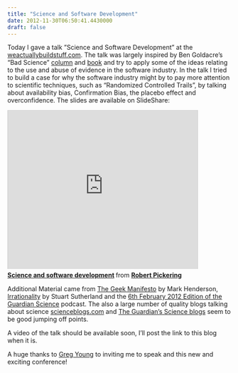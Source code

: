 ```yaml
---
title: "Science and Software Development"
date: 2012-11-30T06:50:41.4430000
draft: false
---
```


<p>Today I gave a talk ”Science and Software Development” at the <a href="http://weactuallybuildstuff.com/">weactuallybuildstuff.com</a>. The talk was largely inspired by Ben Goldacre’s “Bad Science” <a href="http://www.guardian.co.uk/science/series/badscience">column</a> and <a href="http://www.amazon.co.uk/Bad-Science-Ben-Goldacre/dp/000728487X">book</a> and try to apply some of the ideas relating to the use and abuse of evidence in the software industry. In the talk I tried to build a case for why the software industry might by to pay more attention to scientific techniques, such as “Randomized Controlled Trails”, by talking about availability bias, Confirmation Bias, the placebo effect and overconfidence. The slides are available on SlideShare:</p> <iframe style="margin-bottom: 5px; border-top: #ccc 1px solid; border-right: #ccc 1px solid; border-bottom: #ccc 0px solid; border-left: #ccc 1px solid" height="356" marginheight="0" src="http://www.slideshare.net/slideshow/embed_code/15427975" frameborder="0" width="427" marginwidth="0" scrolling="no" mozallowfullscreen="mozallowfullscreen" webkitallowfullscreen="webkitallowfullscreen" allowfullscreen="allowfullscreen"> </iframe>  <div style="margin-bottom: 5px"><strong><a title="Science and software development" href="http://www.slideshare.net/robertfpickering/science-and-software-development" target="_blank">Science and software development</a> </strong>from <strong><a href="http://www.slideshare.net/robertfpickering" target="_blank">Robert Pickering</a></strong> </div>  <p>Additional Material came from <a href="http://www.amazon.co.uk/Geek-Manifesto-Why-science-matters/dp/0593068238/ref=sr_1_1?s=books&amp;ie=UTF8&amp;qid=1354286451&amp;sr=1-1">The Geek Manifesto</a> by Mark Henderson, <a href="http://www.amazon.co.uk/s/ref=nb_sb_ss_i_0_6?url=search-alias%3Dstripbooks&amp;field-keywords=irrationality&amp;sprefix=irrati%2Cstripbooks%2C257">Irrationality</a> by Stuart Sutherland and the <a href="http://www.guardian.co.uk/science/audio/2012/feb/06/medical-research-anthropology">6th February 2012 Edition of the Guardian Science</a> podcast. The also a large number of quality blogs talking about science <a href="http://scienceblogs.com/">scienceblogs.com</a> and <a href="http://www.guardian.co.uk/science/blog">The Guardian’s Science blogs</a> seem to be good jumping off points.</p>  <p>A video of the talk should be available soon, I’ll post the link to this blog when it is.</p>  <p>A huge thanks to <a href="https://fr.twitter.com/gregyoung">Greg Young</a> to inviting me to speak and this new and exciting conference!</p>
